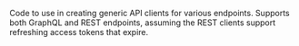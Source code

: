 Code to use in creating generic API clients for various endpoints. Supports both GraphQL and REST endpoints, assuming the REST clients support refreshing access tokens that expire.
